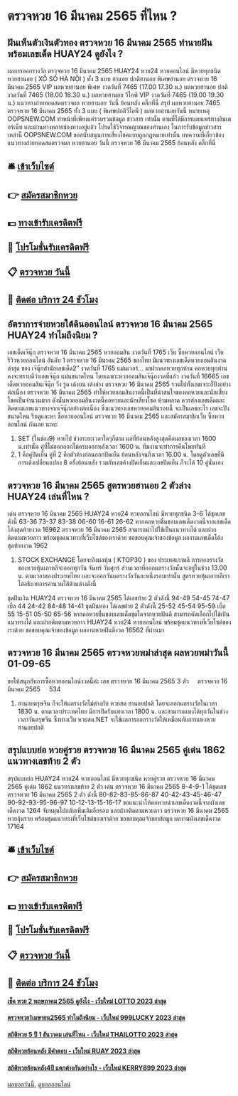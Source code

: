 # ตรวจหวย 16 มีนาคม 2565 ที่ไหน ?
## ฝันเห็นตัวเงินตัวทอง ตรวจหวย 16 มีนาคม 2565 ทำนายฝันพร้อมเลขเด็ด HUAY24 ดูยังไง ?
ผลการออกรางวัล ตรวจหวย 16 มีนาคม 2565 HUAY24 หวย24 หวยออนไลน์ มีหวยทุกชนิด หวยฮานอย ( XỔ SỐ HÀ NỘI ) ทั้ง 3 แบบ ฮานอย ปกติฮานอย พิเศษฮานอย ตรวจหวย 16 มีนาคม 2565 VIP
ผลหวยฮานอย พิเศษ งวดวันที่ 7465 (17.00 17.30 น.)
ผลหวยฮานอย ปกติ งวดวันที่ 7465 (18.00 18.30 น.)
ผลหวยฮานอย วีไอพี VIP งวดวันที่ 7465 (19.00 19.30 น.)
 แนวทางถ่ายทอดสดตรวจผล หวยฮานอย วันนี้ ย้อนหลัง คลิ๊กที่นี่ 
สรุป ผลหวยฮานอย 7465 ตรวจหวย 16 มีนาคม 2565 ทั้ง 3 แบบ ( พิเศษปกติวีไอพี ) ผลหวยฮานอยวันนี้
หมายเหตุ OOPSNEW.COM ทำหน้าที่เพียงแค่รวบรวมข้อมูล ข่าวสาร เท่านั้น ตามที่ได้มีการเผยแพร่ทางอินเตอร์เน็ท และผ่านทางหลายช่องทางอยู่แล้ว โปรดใช้วิจารณญาณของท่านเอง ในการรับข้อมูลข่าวสารเหล่านี้ OOPSNEW.COM ขอสนับสนุนการเสี่ยงโชคแบบถูกกฎหมายเท่านั้น
บทความที่เกี่ยวข้อง
แนวทางถ่ายทอดสดตรวจผล หวยฮานอย วันนี้ ตรวจหวย 16 มีนาคม 2565 ย้อนหลัง คลิ๊กที่นี่

## 🛎 [เข้าเว็บไซต์](https://bit.ly/3BG5bNw)
## 👉 [สมัครสมาชิกหวย](https://bit.ly/3BG5bNw)
## 💵 [ทางเข้ารับเครดิตฟรี](https://bit.ly/3C3mvgS)
## 👑 [โปรโมชั่นรับเครดิตฟรี](https://bit.ly/3C3mvgS)
## 📋 [ตรวจหวย วันนี้](https://bit.ly/3C3mvgS)
## 📱 [ติดต่อ บริการ 24 ชัวโมง](https://bit.ly/3C3mvgS)

## อัตราการจ่ายหวยใต้ดินออนไลน์ ตรวจหวย 16 มีนาคม 2565 HUAY24 ทำไมถึงนิยม ?
เลขเด็ดเจ๊นุ๊ก ตรวจหวย 16 มีนาคม 2565 หวยออมสิน งวดวันที่ 1765
เว็บ ซื้อหวยออนไลน์ เว็บรีวิวหวยออนไลน์ อันดับ 1 ตรวจหวย 16 มีนาคม 2565 ของไทย มีแนวทางเลขเด็ดหวยออมสินงวดล่าสุด ของ เจ๊นุ๊กสำนักเลขเด็ด2″ งวดวันที่ 1765 แม่นเวอร์… มาฝากคอหวยทุกท่าน คอหวยทุกท่านคงจะทราบดีว่าเลขเจ๊นุ๊ก แม่นขนาดไหน โดยเฉพาะหวยออมสินเจ๊นุ๊กงวดที่แล้ว งวดวันที่ 16665 เลขเด็ดหวยออมสินเจ๊นุ๊ก วิ่ง รูด เด้งบน เด้งล่าง ตรวจหวย 16 มีนาคม 2565 รวมไปทั้งเลขเจาะก็ปังอย่างต่อเนื่อง ตรวจหวย 16 มีนาคม 2565 ทำให้หวยออมสินงวดนี้เป็นที่น่าสนใจของคอหวยและนักเสี่ยงโชคเป็นจำนวนมาก
ดังนั้นหวยออมสินงวดนี้คอหวยและนักเสี่ยงโชค ห้ามพลาด ควรส่องเลขเด็ดและติดตามเลขแนวทางจากเจ๊นุ๊กอย่างต่อเนื่อง ซึ่งแนวทางเลขหวยออมสินรอบนี้ จะเป็นเลขอะไร เลขจะปังขนาดไหน รีบดูและหา ซื้อหวยออนไลน์ ตรวจหวย 16 มีนาคม 2565 และสมัครสมาชิกเว็บ ซื้อหวยออนไลน์ กันเลย นะคะ
1. SET (ในช่อง9) หายไป ช่วงระยะเวลาใดๆก็ตาม ผลที่ย้อนหลังสูงสุดคือผลของเวลา 1600 น.เท่านั้น คู่ที่ไม่ออกออกไม่ครบออกหลังเวลา 1600 น. ทีมงานจะทำการคืนโพยทันที
2. 1 คือคู่ปิดเย็น คู่ที่ 2 คือตัวค้างก่อนออกปิดเย็น ย้อนหลังจนถึงเวลา 16.00 น. โดยดูตัวเลขที่มีการเด้งเปลี่ยนแปลง 8 ครั้งย้อนหลัง รวมกับเลขค้างปิดเย็นและเลขปิดเย็น ก็จะได้ 10 คู่นั่นเอง

## ตรวจหวย 16 มีนาคม 2565 สูตรหวยฮานอย 2 ตัวล่าง HUAY24 เล่นที่ไหน ?
เด่น ตรวจหวย 16 มีนาคม 2565 HUAY24 หวย24 หวยออนไลน์ มีหวยทุกชนิด 3-6 ได้ชุดเลขดังนี้
63-36
73-37
83-38
06-60
16-61
26-62
หากคอหวยชื่นชอบเลขเด็ดงวดนี้จากเลขเด็ดโค้งสุดท้ายงวด 16962 ตรวจหวย 16 มีนาคม 2565 สามารถนำไปใช้เป็นแนวทางได้ และฝากติดตามหวยลาว พร้อมชุดแนวทางที่เว็บไซต์ของเราด้วย
ขอขอบคุณเจ้าของข้อมูล
ผลงานเลขเด็ดโค้งสุดท้ายงวด 1962

1. STOCK EXCHANGE โดยจะอิงผลหุ้น ( KTOP30 ) ของ ประเทศเกาหลี การออกรางวัลของหวยหุ้นเกาหลีจะออกทุกวัน จันทร์ วันศุกร์ ส่วนเวลาที่ออกผลรางวัลนั้นจะอยู่ในช่วง 13.00 น. ตามเวลาของประเทศไทย เเละจะออกวันผลรางวัลวันละหนึ่งรอบเท่านั้น สูตรหวยหุ้นเกาหลีเราได้อธิบายการคำนวนไส้ด้านล่างดังนี้

ชุดฝันเงิน HUAY24 ตรวจหวย 16 มีนาคม 2565 ได้เลขท้าย 2 ตัวดังนี้
94-49
54-45
74-47
เบิ้ล 44
24-42
84-48
14-41
ชุดฝันทอง ได้เลขท้าย 2 ตัวดังนี้
25-52
45-54
95-59
เบิ้ล 55
15-51
05-50
65-56
หากคอหวยชื่นชอบเลขเด็ดชุดใดจากหวยฝันดี สามารถคัดเลือกไปใช้เป้นแนวทางได้ และฝากติดตามหวยลาว HUAY24 หวย24 หวยออนไลน์ พร้อมชุดแนวทางที่เว็บไซต์ของเราด้วย
ขอขอบคุณเจ้าของข้อมูล
ผลงานหวยฝันดีงวด 16562 ที่ผ่านมา


## ตรวจหวย 16 มีนาคม 2565 ตรวจหวยพม่าล่าสุด ผลหวยพม่าวันนี้ 01-09-65
ขอให้สนุกกับการซื้อหวยออนไลน์งวดนี้ค่ะ
เลข ตรวจหวย 16 มีนาคม 2565 3 ตัว     ตรวจหวย 16 มีนาคม 2565     534
1. ฮานอยตรุษจีน ก็จะให้ผลรางวัลไม่ต่างกับ หวยสด ฮานอยปกติ โดยจะออกผลรางวัลในเวลา 1830 น. ตามเวลาประเทศไทย มีการปิดรับแทงเวลา 1800 น. และสามารถแทงได้ทุกวันในช่วงเวลาวันตรุษจีน ซึ่งทางเว็บ หวยสด.NET จะใช้ผลการออกรางวัลให้เหมือนกับการแทงหวยฮานอยปกติ

## สรุปแบบย่อ หวยคู่รวย ตรวจหวย 16 มีนาคม 2565 คู่เด่น 1862 แนวทางเลขท้าย 2 ตัว
สรุปแบบย่อ HUAY24 หวย24 หวยออนไลน์ มีหวยทุกชนิด หวยคู่รวย ตรวจหวย 16 มีนาคม 2565 คู่เด่น 1862 แนวทางเลขท้าย 2 ตัว เด่น ตรวจหวย 16 มีนาคม 2565 8-4-9-1 ได้ชุดเลข ตรวจหวย 16 มีนาคม 2565 2 ตัว ดังนี้
80-82-83-85-86-87
40-42-43-45-46-47
90-92-93-95-96-97
10-12-13-15-16-17
ขอแนะนำให้คอหวยนำเลขเด็ดงวดนี้จากผังเลขเด็ดงวด 1264 จับหมุนไปกลับเพิ่มเติมอีกรอบ และฝากติดตามหวยลาว ตรวจหวย 16 มีนาคม 2565 หวยลุ้นรวย พร้อมชุดแนวทางที่เว็บไซต์ของเราด้วย
ขอขอบคุณเจ้าของข้อมูล
ผลงานผังเลขเด็ดงวด 17164

## 🛎 [เข้าเว็บไซต์](https://bit.ly/3BG5bNw)
## 👉 [สมัครสมาชิกหวย](https://bit.ly/3BG5bNw)
## 💵 [ทางเข้ารับเครดิตฟรี](https://bit.ly/3C3mvgS)
## 👑 [โปรโมชั่นรับเครดิตฟรี](https://bit.ly/3C3mvgS)
## 📋 [ตรวจหวย วันนี้](https://bit.ly/3C3mvgS)
## 📱 [ติดต่อ บริการ 24 ชัวโมง](https://bit.ly/3C3mvgS)

#### [เช็ค หวย 2 พฤษภาคม 2565 ดูยังไง - เว็บใหม่ LOTTO 2023 ล่าสุด](https://atom.io/themes/เช็ค%20หวย%202%20พฤษภาคม%202565%20ดูยังไง%20-%20เว็บใหม่%20lotto%202023%20ล่าสุด)
#### [ตรวจหวย1เมษายน2565 ทำไมถึงนิยม - เว็บใหม่ 999LUCKY 2023 ล่าสุด](https://atom.io/themes/ตรวจหวย1เมษายน2565%20ทำไมถึงนิยม%20-%20เว็บใหม่%20999lucky%202023%20ล่าสุด)
#### [สถิติหวย 5 ปี 1 ธันวาคม เล่นที่ไหน - เว็บใหม่ THAILOTTO 2023 ล่าสุด](https://atom.io/themes/สถิติหวย%205%20ปี%201%20ธันวาคม%20เล่นที่ไหน%20-%20เว็บใหม่%20thailotto%202023%20ล่าสุด)
#### [สถิติหวยย้อนหลัง มีคำตอบ - เว็บใหม่ RUAY 2023 ล่าสุด](https://atom.io/themes/สถิติหวยย้อนหลัง%20มีคำตอบ%20-%20เว็บใหม่%20ruay%202023%20ล่าสุด)
#### [สถิติหวยย้อนหลัง4ปี แตกต่างกันอย่างไร - เว็บใหม่ KERRY899 2023 ล่าสุด](https://atom.io/themes/สถิติหวยย้อนหลัง4ปี%20แตกต่างกันอย่างไร%20-%20เว็บใหม่%20kerry899%202023%20ล่าสุด)

[ผลบอลวันนี้](https://siamsport.tv "ผลบอลวันนี้"), [ดูบอลออนไลน์](https://siamsport.tv/ดูบอลสด "ดูบอลออนไลน์")